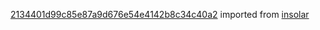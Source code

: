 [2134401d99c85e87a9d676e54e4142b8c34c40a2](https://github.com/insolar/insolar/commit/2134401d99c85e87a9d676e54e4142b8c34c40a2) imported from [insolar](https://github.com/insolar/insolar)
